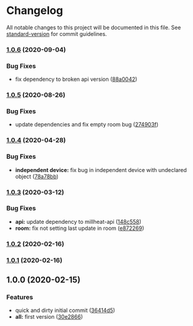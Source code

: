 # Changelog

All notable changes to this project will be documented in this file. See [standard-version](https://github.com/conventional-changelog/standard-version) for commit guidelines.

### [1.0.6](https://github.com/andyno/homebridge-millheat/compare/v1.0.5...v1.0.6) (2020-09-04)


### Bug Fixes

* fix dependency to broken api version ([88a0042](https://github.com/andyno/homebridge-millheat/commit/88a004212a69d785ddb9e9a09fc524b2a41e18bd))

### [1.0.5](https://github.com/andyno/homebridge-millheat/compare/v1.0.4...v1.0.5) (2020-08-26)


### Bug Fixes

* update dependencies and fix empty room bug ([274903f](https://github.com/andyno/homebridge-millheat/commit/274903f0e6ac22a07cf549baaa72a92fab7a7e07))

### [1.0.4](https://github.com/andyno/homebridge-millheat/compare/v1.0.3...v1.0.4) (2020-04-28)


### Bug Fixes

* **independent device:** fix bug in independent device with undeclared object ([78a78bb](https://github.com/andyno/homebridge-millheat/commit/78a78bb90af6547e3865813674c447e679f69ab2))

### [1.0.3](https://github.com/andyno/homebridge-millheat/compare/v1.0.2...v1.0.3) (2020-03-12)


### Bug Fixes

* **api:** update dependency to millheat-api ([148c558](https://github.com/andyno/homebridge-millheat/commit/148c558fc7eaae508296134579fcd7c02ae49f46))
* **room:** fix not setting last update in room ([e872269](https://github.com/andyno/homebridge-millheat/commit/e872269ee8a24080854199a705903f1438a644d3))

### [1.0.2](https://github.com/andyno/homebridge-millheat/compare/v1.0.1...v1.0.2) (2020-02-16)

### [1.0.1](https://github.com/andyno/homebridge-millheat/compare/v1.0.0...v1.0.1) (2020-02-16)

## 1.0.0 (2020-02-15)


### Features

* quick and dirty initial commit ([36414d5](https://github.com/andyno/homebridge-millheat/commit/36414d514abc3fb646535f3bde0894993332a2aa))
* **all:** first version ([30e2866](https://github.com/andyno/homebridge-millheat/commit/30e2866bcd5e93ad011a7947742471df7dcf8fe9))
